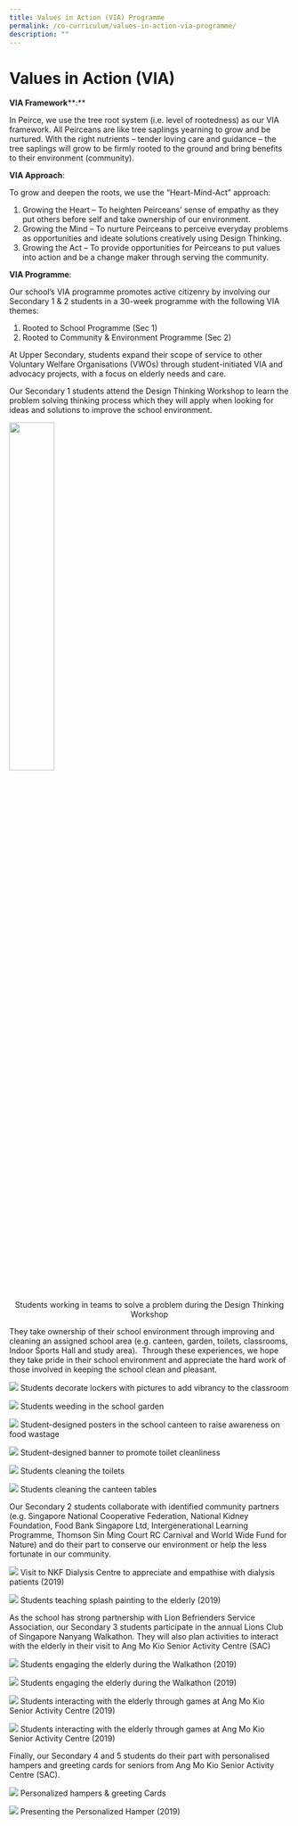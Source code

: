 ```yaml
---
title: Values in Action (VIA) Programme
permalink: /co-curriculum/values-in-action-via-programme/
description: ""
---
```

# **Values in Action (VIA)**

**VIA Framework****:** 

In Peirce, we use the tree root system (i.e. level of rootedness) as our VIA framework. All Peirceans are like tree saplings yearning to grow and be nurtured. With the right nutrients – tender loving care and guidance – the tree saplings will grow to be firmly rooted to the ground and bring benefits to their environment (community). 

**VIA Approach**: 

To grow and deepen the roots, we use the “Heart-Mind-Act” approach:

1.  Growing the Heart – To heighten Peirceans’ sense of empathy as they put others before self and take ownership of our environment. 
2.  Growing the Mind – To nurture Peirceans to perceive everyday problems as opportunities and ideate solutions creatively using Design Thinking. 
3.  Growing the Act – To provide opportunities for Peirceans to put values into action and be a change maker through serving the community.

**VIA Programme**: 

Our school’s VIA programme promotes active citizenry by involving our Secondary 1 & 2 students in a 30-week programme with the following VIA themes: 

1.  Rooted to School Programme (Sec 1)
2.  Rooted to Community & Environment Programme (Sec 2)

At Upper Secondary, students expand their scope of service to other Voluntary Welfare Organisations (VWOs) through student-initiated VIA and advocacy projects, with a focus on elderly needs and care.  

Our Secondary 1 students attend the Design Thinking Workshop to learn the problem solving thinking process which they will apply when looking for ideas and solutions to improve the school environment.


<img src="/images/Photo-1-13-300x225.jpg" 
     style="width:40%">
<center>Students working in teams to solve a problem  
during the Design Thinking Workshop</center>




They take ownership of their school environment through improving and cleaning an assigned school area (e.g. canteen, garden, toilets, classrooms, Indoor Sports Hall and study area).  Through these experiences, we hope they take pride in their school environment and appreciate the hard work of those involved in keeping the school clean and pleasant.

![](/images/Photo-2-11.jpg)
Students decorate lockers with pictures to add vibrancy to the classroom

![](/images/Photo-3-11.jpg)
Students weeding in the school garden

![](/images/Photo-4-11.jpg)
Student-designed posters in the school canteen to raise awareness on food wastage

![](/images/Photo-5-2.jpeg)
Student-designed banner to promote toilet cleanliness

![](/images/Photo-6-1.jpeg)
Students cleaning the toilets

![](/images/Photo-7-2.jpeg)
Students cleaning the canteen tables


Our Secondary 2 students collaborate with identified community partners (e.g. Singapore National Cooperative Federation, National Kidney Foundation, Food Bank Singapore Ltd, Intergenerational Learning Programme, Thomson Sin Ming Court RC Carnival and World Wide Fund for Nature) and do their part to conserve our environment or help the less fortunate in our community.

![](/images/Photo-8-7.jpg)
Visit to NKF Dialysis Centre to appreciate and empathise with dialysis patients (2019)

![](/images/Photo-9-6-scaled.jpg)
Students teaching splash painting to the elderly (2019)


As the school has strong partnership with Lion Befrienders Service Association, our Secondary 3 students participate in the annual Lions Club of Singapore Nanyang Walkathon. They will also plan activities to interact with the elderly in their visit to Ang Mo Kio Senior Activity Centre (SAC)

![](/images/Photo-10-6-scaled.jpg)
Students engaging the elderly during the Walkathon (2019)

![](/images/Photo-11-4-scaled.jpg)
Students engaging the elderly during the Walkathon (2019)

![](/images/Photo-12-4-scaled.jpg)
Students interacting with the elderly through games at Ang Mo Kio Senior Activity Centre (2019)

![](/images/Photo-13-3-scaled.jpg)
Students interacting with the elderly through games at Ang Mo Kio Senior Activity Centre (2019)

Finally, our Secondary 4 and 5 students do their part with personalised hampers and greeting cards for seniors from Ang Mo Kio Senior Activity Centre (SAC).

![](/images/Photo-14-3-scaled.jpg)
Personalized hampers & greeting Cards


![](/images/Photo-15-2-scaled.jpg)
Presenting the Personalized Hamper (2019)
